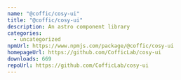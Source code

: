 ```yaml
---
name: "@coffic/cosy-ui"
title: "@coffic/cosy-ui"
description: An astro component library
categories:
  - uncategorized
npmUrl: https://www.npmjs.com/package/@coffic/cosy-ui
homepageUrl: https://github.com/CofficLab/cosy-ui
downloads: 669
repoUrl: https://github.com/CofficLab/cosy-ui
---
```

